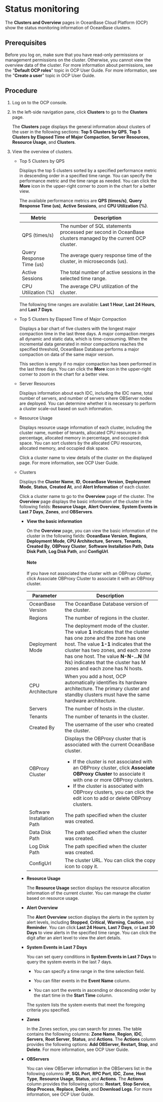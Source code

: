 # Status monitoring

The **Clusters and Overview** pages in OceanBase Cloud Platform (OCP) show the status monitoring information of OceanBase clusters.

## Prerequisites

Before you log on, make sure that you have read-only permissions or management permissions on the cluster. Otherwise, you cannot view the overview data of the cluster. For more information about permissions, see the "**Default OCP roles**" topic in OCP User Guide. For more information, see the "**Create a user**" topic in OCP User Guide.

## Procedure

1. Log on to the OCP console.

2. In the left-side navigation pane, click **Clusters** to go to the **Clusters** page.

   The **Clusters** page displays the general information about clusters of the user in the following sections: **Top 5 Clusters by QPS**, **Top 5 Clusters by Elapsed Time of Major Compaction**, **Server Resources**, **Resource Usage**, and **Clusters**.

3. View the overview of clusters.

   * Top 5 Clusters by QPS

      Displays the top 5 clusters sorted by a specified performance metric in descending order in a specified time range. You can specify the performance metric and the time range as needed. You can click the **More** icon in the upper-right corner to zoom in the chart for a better view.

      <!-- ![1](https://help-static-aliyun-doc.aliyuncs.com/assets/img/zh-CN/2965260261/p264657.png) -->

      The available performance metrics are **QPS (times/s)**, **Query Response Time (us)**, **Active Sessions**, and **CPU Utilization (%)**.

      | Metric | Description |
      |-------------|--------------------------------------|
      | QPS (times/s) | The number of SQL statements processed per second in OceanBase clusters managed by the current OCP cluster.  |
      | Query Response Time (us) | The average query response time of the cluster, in microseconds (us).  |
      | Active Sessions | The total number of active sessions in the selected time range.  |
      | CPU Utilization (%) | The average CPU utilization of the cluster.  |

      The following time ranges are available: **Last 1 Hour**, **Last 24 Hours**, and **Last 7 Days**.

   * Top 5 Clusters by Elapsed Time of Major Compaction

      Displays a bar chart of five clusters with the longest major compaction time in the last three days. A major compaction merges all dynamic and static data, which is time-consuming. When the incremental data generated in minor compactions reaches the specified threshold, OceanBase Database performs a major compaction on data of the same major version.

      This section is empty if no major compaction has been performed in the last three days. You can click the **More** icon in the upper-right corner to zoom in the chart for a better view.

      <!-- ![1](https://help-static-aliyun-doc.aliyuncs.com/assets/img/zh-CN/2965260261/p264757.png) -->

   * Server Resources

      Displays information about each IDC, including the IDC name, total number of servers, and number of servers where OBServer nodes are deployed. You can determine whether it is necessary to perform a cluster scale-out based on such information.

      <!-- ![1](https://help-static-aliyun-doc.aliyuncs.com/assets/img/zh-CN/2965260261/p264760.png) -->

   * Resource Usage

      Displays resource usage information of each cluster, including the cluster name, number of tenants, allocated CPU resources in percentage, allocated memory in percentage, and occupied disk space. You can sort clusters by the allocated CPU resources, allocated memory, and occupied disk space.

      <!-- ![07021646](https://help-static-aliyun-doc.aliyuncs.com/assets/img/zh-CN/6765745261/p291083.png) -->

      Click a cluster name to view details of the cluster on the displayed page. For more information, see OCP User Guide.

   * Clusters

      Displays the **Cluster Name**, **ID**, **OceanBase Version**, **Deployment Mode**, **Status**, **Created At**, and **Alert Information** of each cluster.

      Click a cluster name to go to the **Overview** page of the cluster.  The **Overview** page displays the basic information of the cluster in the following fields: **Resource Usage**, **Alert Overview**, **System Events in Last 7 Days**, **Zones**, and **OBServers**.

      * **View the basic information**

         On the **Overview** page, you can view the basic information of the cluster in the following fields: **OceanBase Version**, **Regions**, **Deployment Mode**, **CPU Architecture**, **Servers**, **Tenants**, **Created By**, **OBProxy Cluster**, **Software Installation Path**, **Data Disk Path**, **Log Disk Path**, and **ConfigUrl**.

        <main id="notice" type='explain'>
        <h4>Note</h4>
        <p>If you have not associated the cluster with an OBProxy cluster, click Associate OBProxy Cluster to associate it with an OBProxy cluster. </p>
        </main>

        | Parameter | Description |
        |------------|-----------------------------------------------------------------------------------------------------------------------------------------------------------------------------------------------------------------------------------------------------------------------|
        | OceanBase Version | The OceanBase Database version of the cluster.  |
        | Regions | The number of regions in the cluster.  |
        | Deployment Mode | The deployment mode of the cluster.  The value **1** indicates that the cluster has one zone and the zone has one host.  The value **1-1** indicates that the cluster has two zones, and each zone has one host.  The value **N-N-...N** (M Ns) indicates that the cluster has M zones and each zone has N hosts. |
        | CPU Architecture | When you add a host, OCP automatically identifies its hardware architecture. The primary cluster and standby clusters must have the same hardware architecture.  |
        | Servers | The number of hosts in the cluster. |
        | Tenants | The number of tenants in the cluster.  |
        | Created By | The username of the user who created the cluster.  |
        | OBProxy Cluster | Displays the OBProxy cluster that is associated with the current OceanBase cluster.  <ul><li>If the cluster is not associated with an OBProxy cluster, click **Associate OBProxy Cluster** to associate it with one or more OBProxy clusters. </li>   <li>If the cluster is associated with OBProxy clusters, you can click the edit icon to add or delete OBProxy clusters. </li></ul> |
        | Software Installation Path | The path specified when the cluster was created.  |
        | Data Disk Path | The path specified when the cluster was created.  |
        | Log Disk Path | The path specified when the cluster was created.  |
        | ConfigUrl | The cluster URL. You can click the copy icon to copy it.  |
   
      * **Resource Usage**
   
         The **Resource Usage** section displays the resource allocation information of the current cluster. You can manage the cluster based on resource usage.
   
         <!-- ![1](https://obbusiness-private.oss-cn-shanghai.aliyuncs.com/doc/img/observer-enterprise/V4.0.0/user-guide/resource-used.png) -->
   
      * **Alert Overview**
   
         The **Alert Overview** section displays the alerts in the system by alert levels, including **Stopped**, **Critical**, **Warning**, **Caution**, and **Reminder**. You can click **Last 24 Hours**, **Last 7 Days**, or **Last 30 Days** to view alerts in the specified time range. You can click the digit after an alert level to view the alert details.
   
         <!-- ![1](https://help-static-aliyun-doc.aliyuncs.com/assets/img/zh-CN/9956530261/p264934.png) -->
   
      * **System Events in Last 7 Days**
   
         You can set query conditions in **System Events in Last 7 Days** to query the system events in the last 7 days.
   
         * You can specify a time range in the time selection field.
   
         * You can filter events in the **Event Name** column.
   
         * You can sort the events in ascending or descending order by the start time in the **Start Time** column.
   
         The system lists the system events that meet the foregoing criteria you specified.
   
         <!-- ![06101753](https://help-static-aliyun-doc.aliyuncs.com/assets/img/zh-CN/6965745261/p282977.png) -->
   
      * **Zones**
   
         In the Zones section, you can search for zones. The table contains the following columns: **Zone Name**, **Region**, **IDC**, **Servers**, **Root Server**, **Status**, and **Actions**. The **Actions** column provides the following options: **Add OBServer, Restart, Stop**, and **Delete**. For more information, see OCP User Guide.
   
         <!-- ![1](https://help-static-aliyun-doc.aliyuncs.com/assets/img/zh-CN/0066530261/p264941.png) -->
   
      * **OBServers**
   
         You can view OBServer information in the OBServers list in the following columns: **IP**, **SQL Port**, **RPC Port**, **IDC**, **Zone**, **Host Type**, **Resource Usage**, **Status**, and **Actions**. The **Actions** column provides the following options: **Restart**, **Stop Service**, **Stop Process**, **Replace**, **Delete**, and **Download Logs**. For more information, see OCP User Guide.
   
         <!-- ![09081044](https://obbusiness-private.oss-cn-shanghai.aliyuncs.com/doc/img/observer-enterprise/V4.0.0/user-guide/observer-list.png) -->
